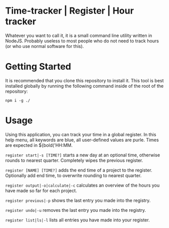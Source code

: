 # Time-tracker | Register | Hour tracker
Whatever you want to call it, it is a small command line utility written in NodeJS. Probably useless to most people 
who do not need to track hours (or who use normal software for this).

# Getting Started
It is recommended that you clone this repository to install it. This tool is best installed globally by running
the following command inside of the root of the repository:

```npm i -g ./```

# Usage
Using this application, you can track your time in a global register. In this help menu,
all keywords are blue, all user-defined values are purle. Times are expected in ${bold('HH:MM.
 
```register start|-s [TIME?]```
starts a new day at an optional time, otherwise 
rounds to nearest quarter. Completely wipes the 
previous register.

```register [NAME] [TIME?]```
adds the end time of a project to the register. 
Optionally add end time, to overwrite rounding to 
nearest quarter.

```register output|-o|calculate|-c```
calculates an overview of the hours you have made so
far for each project.

```register previous|-p```
shows the last entry you made into the registry.

```register undo|-u```
removes the last entry you made into the registry.

```register list|ls|-l```
lists all entries you have made into your register.
  